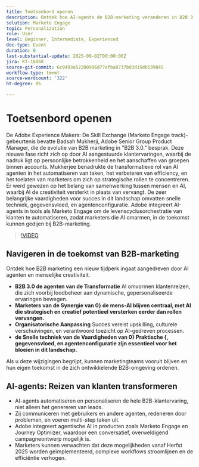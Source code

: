```yaml
---
title: Toetsenbord openen
description: Ontdek hoe AI-agents de B2B-marketing veranderen in B2B 3.0. Leer strategieën om efficiëntie, personalisatie en klantentransacties met Marketo Engage te verhogen.
solution: Marketo Engage
topic: Personalization
role: User
level: Beginner, Intermediate, Experienced
doc-type: Event
duration: 0
last-substantial-update: 2025-09-02T00:00:00Z
jira: KT-18868
source-git-commit: 6c9493a52200986d77efba0737b03d15db539845
workflow-type: tm+mt
source-wordcount: '322'
ht-degree: 0%

---
```



# Toetsenbord openen

De Adobe Experience Makers: De Skill Exchange (Marketo Engage track)-gebeurtenis bevatte Badsah Mukherji, Adobe Senior Group Product Manager, die de evolutie van B2B marketing in &quot;B2B 3.0.&quot; besprak. Deze nieuwe fase richt zich op door AI aangestuurde klantervaringen, waarbij de nadruk ligt op persoonlijke betrokkenheid en het aanschaffen van groepen binnen accounts. Mukherjee benadrukte de transformatieve rol van AI agenten in het automatiseren van taken, het verbeteren van efficiency, en het toelaten van marketers om zich op strategische rollen te concentreren. Er werd gewezen op het belang van samenwerking tussen mensen en AI, waarbij AI de creativiteit versterkt in plaats van vervangt. De zeer belangrijke vaardigheden voor succes in dit landschap omvatten snelle techniek, gegevensvloed, en agentenconfiguratie. Adobe integreert AI-agents in tools als Marketo Engage om de levenscyclusorchestratie van klanten te automatiseren, zodat marketers die AI omarmen, in de toekomst kunnen gedijen bij B2B-marketing.

>[!VIDEO](https://video.tv.adobe.com/v/3471392/?learn=on&enablevpops)

## Navigeren in de toekomst van B2B-marketing

Ontdek hoe B2B marketing een nieuw tijdperk ingaat aangedreven door AI agenten en menselijke creativiteit.

* **B2B 3.0 de agenten van de Transformatie** AI omvormen klantenreizen, die zich voorbij loodbeheer aan dynamische, gepersonaliseerde ervaringen bewegen.
* **Marketers van de Synergie van 0&rbrace; de mens-AI blijven centraal, met AI die strategisch en creatief potentieel versterken eerder dan rollen vervangen.**
* **Organisatorische Aanpassing** Succes vereist upskilling, culturele verschuivingen, en verantwoord toezicht op AI-gedreven processen.
* **de Snelle techniek van de Vaardigheden van 0&rbrace; Praktische &lbrace;, gegevensvloed, en agentenconfiguratie zijn essentieel voor het bloeien in dit landschap.**

Als u deze wijzigingen begrijpt, kunnen marketingteams vooruit blijven en hun eigen toekomst in de zich ontwikkelende B2B-omgeving ordenen.

## AI-agents: Reizen van klanten transformeren

* AI-agents automatiseren en personaliseren de hele B2B-klantervaring, niet alleen het genereren van leads.
* Zij communiceren met gebruikers en andere agenten, redeneren door problemen, en voeren multi-step taken uit.
* Adobe integreert agentische AI in producten zoals Marketo Engage en Journey Optimizer, waardoor een conversatief, overweldigend campagneontwerp mogelijk is.
* Marketers kunnen verwachten dat deze mogelijkheden vanaf Herfst 2025 worden geïmplementeerd, complexe workflows stroomlijnen en de efficiëntie verhogen.

